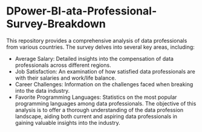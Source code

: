 # DPower-BI-ata-Professional-Survey-Breakdown
This repository provides a comprehensive analysis of data professionals from various countries. The survey delves into several key areas, including:

- Average Salary: Detailed insights into the compensation of data professionals across different regions.
- Job Satisfaction: An examination of how satisfied data professionals are with their salaries and work/life balance.
- Career Challenges: Information on the challenges faced when breaking into the data industry.
- Favorite Programming Languages: Statistics on the most popular programming languages among data professionals.
The objective of this analysis is to offer a thorough understanding of the data profession landscape, aiding both current and aspiring data professionals in gaining valuable insights into the industry.
